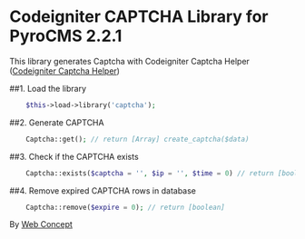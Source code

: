Codeigniter CAPTCHA Library for PyroCMS 2.2.1
=========

This library generates Captcha with Codeigniter Captcha Helper ([Codeigniter Captcha Helper](http://www.ellislab.com/codeigniter/user-guide/helpers/captcha_helper.html))

##1. Load the library
```php
    $this->load->library('captcha');
```

##2. Generate CAPTCHA
```php
    Captcha::get(); // return [Array] create_captcha($data)
```

##3. Check if the CAPTCHA exists
```php
    Captcha::exists($captcha = '', $ip = '', $time = 0) // return [boolean]
```

##4. Remove expired CAPTCHA rows in database
```php
    Captcha::remove($expire = 0); // return [boolean]
```


By [Web Concept](http://wcept.com)
